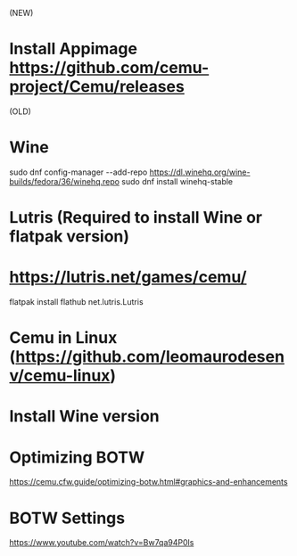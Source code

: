 (NEW)
# Install Appimage https://github.com/cemu-project/Cemu/releases



(OLD)
# Wine
  sudo dnf config-manager --add-repo https://dl.winehq.org/wine-builds/fedora/36/winehq.repo
  sudo dnf install winehq-stable

# Lutris (Required to install Wine or flatpak version)
# https://lutris.net/games/cemu/
  flatpak install flathub net.lutris.Lutris
  
  
# Cemu in Linux (https://github.com/leomaurodesenv/cemu-linux)
# Install Wine version


# Optimizing BOTW
  https://cemu.cfw.guide/optimizing-botw.html#graphics-and-enhancements

#  BOTW Settings
   https://www.youtube.com/watch?v=Bw7qa94P0ls

